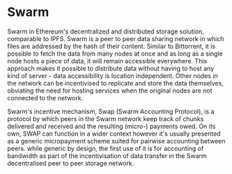 # Swarm

Swarm in Ethereum's decentralized and distributed storage solution, comparable to IPFS. Swarm is a peer to peer data sharing network in which files are addressed by the hash of their content. Similar to Bittorrent, it is possible to fetch the data from many nodes at once and as long as a single node hosts a piece of data, it will remain accessible everywhere. This approach makes it possible to distribute data without having to host any kind of server - data accessibility is location independent. Other nodes in the network can be incentivised to replicate and store the data themselves, obviating the need for hosting services when the original nodes are not connected to the network.

Swarm's incentive mechanism, Swap (Swarm Accounting Protocol), is a protocol by which peers in the Swarm network keep track of chunks delivered and received and the resulting (micro-) payments owed. On its own, SWAP can function in a wider context however it's usually presented as a generic micropayment scheme suited for pairwise accounting between peers. while generic by design, the first use of it is for accounting of bandwidth as part of the incentivisation of data transfer in the Swarm decentralised peer to peer storage network.

